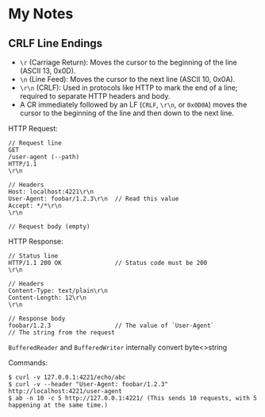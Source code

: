 

# My Notes

## CRLF Line Endings

- `\r` (Carriage Return): Moves the cursor to the beginning of the line (ASCII 13, 0x0D).
- `\n` (Line Feed): Moves the cursor to the next line (ASCII 10, 0x0A).
- `\r\n` (CRLF): Used in protocols like HTTP to mark the end of a line; required to separate HTTP headers and body.
- A CR immediately followed by an LF (`CRLF`, `\r\n`, or `0x0D0A`) moves the cursor to the beginning of the line and then down to the next line.


HTTP Request: 
```
// Request line
GET
/user-agent (--path)
HTTP/1.1
\r\n

// Headers
Host: localhost:4221\r\n
User-Agent: foobar/1.2.3\r\n  // Read this value
Accept: */*\r\n
\r\n

// Request body (empty)
```
HTTP Response: 
``` 
// Status line
HTTP/1.1 200 OK               // Status code must be 200
\r\n

// Headers
Content-Type: text/plain\r\n
Content-Length: 12\r\n
\r\n

// Response body
foobar/1.2.3                  // The value of `User-Agent`                        // The string from the request
```

```BufferedReader``` and ```BufferedWriter``` internally convert byte<>string

Commands:
```
$ curl -v 127.0.0.1:4221/echo/abc
$ curl -v --header "User-Agent: foobar/1.2.3" http://localhost:4221/user-agent
$ ab -n 10 -c 5 http://127.0.0.1:4221/ (This sends 10 requests, with 5 happening at the same time.)

```